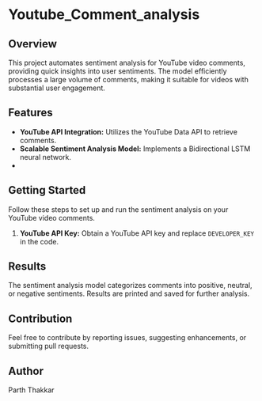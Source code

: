 # Youtube_Comment_analysis

## Overview

This project automates sentiment analysis for YouTube video comments, providing quick insights into user sentiments. The model efficiently processes a large volume of comments, making it suitable for videos with substantial user engagement.

## Features

- **YouTube API Integration:** Utilizes the YouTube Data API to retrieve comments.
- **Scalable Sentiment Analysis Model:** Implements a Bidirectional LSTM neural network.
- 
## Getting Started

Follow these steps to set up and run the sentiment analysis on your YouTube video comments.

1. **YouTube API Key:** Obtain a YouTube API key and replace `DEVELOPER_KEY` in the code.

## Results

The sentiment analysis model categorizes comments into positive, neutral, or negative sentiments. Results are printed and saved for further analysis.

## Contribution

Feel free to contribute by reporting issues, suggesting enhancements, or submitting pull requests.

## Author

Parth Thakkar
